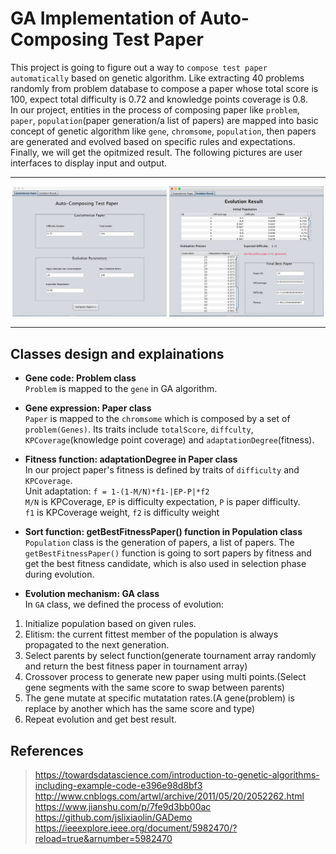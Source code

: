 # GA Implementation of Auto-Composing Test Paper
This project is going to figure out a way to `compose test paper automatically` based on genetic algorithm. Like extracting 40 problems randomly from problem database to compose a paper whose total score is 100, expect total difficulty is 0.72 and knowledge points coverage is 0.8.<br> 
In our project, entities in the process of composing paper like `problem`, `paper`, `population`(paper generation/a list of papers) are mapped into basic concept of genetic algorithm like `gene`, `chromsome`, `population`, then papers are generated and evolved based on specific rules and expectations. Finally, we will get the opitmized result. The following pictures are user interfaces to display input and output.
***
<p align="center">
<img src="https://github.com/stoneloe/INFO6205_-504/blob/master/images/pane1.png" width="49%" alt="Settings"  />
<img src="https://github.com/stoneloe/INFO6205_-504/blob/master/images/pane2.png" width="49%" alt="Result" />
</p>

***

## Classes design and explainations
* __Gene code: Problem class__<br> 
`Problem` is mapped to the `gene` in GA algorithm. 

* __Gene expression: Paper class__<br> 
`Paper` is mapped to the `chromsome` which is composed by a set of `problem(Genes)`. Its traits include `totalScore`, `diffculty`, `KPCoverage`(knowledge point coverage) and `adaptationDegree`(fitness).

* __Fitness function: adaptationDegree in Paper class__<br> 
In our project paper's fitness is defined by traits of `difficulty` and `KPCoverage`.<br> 
Unit adaptation: `f = 1-(1-M/N)*f1-|EP-P|*f2`<br> 
`M/N` is KPCoverage, `EP` is difficulty expectation, `P` is paper difficulty.<br> 
`f1` is KPCoverage weight, `f2` is difficulty weight

* __Sort function: getBestFitnessPaper() function in Population class__<br> 
`Population` class is the generation of papers, a list of papers. The `getBestFitnessPaper()` function is going to sort papers by fitness and get the best fitness candidate, which is also used in selection phase during evolution.

* __Evolution mechanism: GA class__<br> 
In `GA` class, we defined the process of evolution:<br> 
1. Initialize population based on given rules.
2. Elitism: the current fittest member of the population is always propagated to the next generation.
3. Select parents by select function(generate tournament array randomly and return the best fitness paper in tournament array)
4. Crossover process to generate new paper using multi points.(Select gene segments with the same score to swap between parents)
5. The gene mutate at specific mutatation rates.(A gene(problem) is replace by another which has the same score and type)
6. Repeat evolution and get best result.

## References
> https://towardsdatascience.com/introduction-to-genetic-algorithms-including-example-code-e396e98d8bf3<br>
> http://www.cnblogs.com/artwl/archive/2011/05/20/2052262.html<br>
> https://www.jianshu.com/p/7fe9d3bb00ac<br>
> https://github.com/jslixiaolin/GADemo<br>
> https://ieeexplore.ieee.org/document/5982470/?reload=true&arnumber=5982470
